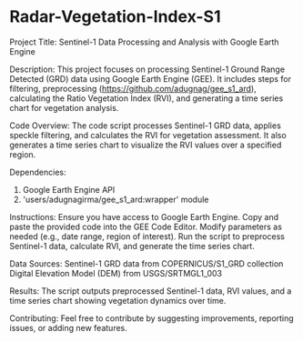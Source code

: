 # Radar-Vegetation-Index-S1
Project Title:
Sentinel-1 Data Processing and Analysis with Google Earth Engine

Description:
This project focuses on processing Sentinel-1 Ground Range Detected (GRD) data using Google Earth Engine (GEE). It includes steps for filtering, preprocessing (https://github.com/adugnag/gee_s1_ard), calculating the Ratio Vegetation Index (RVI), and generating a time series chart for vegetation analysis.

Code Overview:
The code script processes Sentinel-1 GRD data, applies speckle filtering, and calculates the RVI for vegetation assessment. It also generates a time series chart to visualize the RVI values over a specified region.

Dependencies:
1. Google Earth Engine API
2. 'users/adugnagirma/gee_s1_ard:wrapper' module

Instructions:
Ensure you have access to Google Earth Engine.
Copy and paste the provided code into the GEE Code Editor.
Modify parameters as needed (e.g., date range, region of interest).
Run the script to preprocess Sentinel-1 data, calculate RVI, and generate the time series chart.

Data Sources:
Sentinel-1 GRD data from COPERNICUS/S1_GRD collection
Digital Elevation Model (DEM) from USGS/SRTMGL1_003

Results:
The script outputs preprocessed Sentinel-1 data, RVI values, and a time series chart showing vegetation dynamics over time.

Contributing:
Feel free to contribute by suggesting improvements, reporting issues, or adding new features. 

